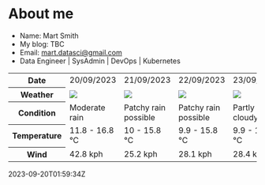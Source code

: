 # About me

- Name: Mart Smith
- My blog: TBC
- Email: [mart.datasci@gmail.com](mailto:mart.datasci6@gmail.com)
- Data Engineer | SysAdmin | DevOps | Kubernetes


<table>
    <tr>
        <th>Date</th>
        <td>20/09/2023</td><td>21/09/2023</td><td>22/09/2023</td><td>23/09/2023</td><td>24/09/2023</td><td>25/09/2023</td><td>26/09/2023</td>
    </tr>
    <tr>
        <th>Weather</th>
        <td><img src="https://cdn.weatherapi.com/weather/64x64/day/302.png"/></td><td><img src="https://cdn.weatherapi.com/weather/64x64/day/176.png"/></td><td><img src="https://cdn.weatherapi.com/weather/64x64/day/176.png"/></td><td><img src="https://cdn.weatherapi.com/weather/64x64/day/116.png"/></td><td><img src="https://cdn.weatherapi.com/weather/64x64/day/176.png"/></td><td><img src="https://cdn.weatherapi.com/weather/64x64/day/113.png"/></td><td><img src="https://cdn.weatherapi.com/weather/64x64/day/113.png"/></td>
    </tr>
    <tr>
        <th>Condition</th>
        <td width="200px">Moderate rain</td><td width="200px">Patchy rain possible</td><td width="200px">Patchy rain possible</td><td width="200px">Partly cloudy</td><td width="200px">Patchy rain possible</td><td width="200px">Sunny</td><td width="200px">Sunny</td>
    </tr>
    <tr>
        <th>Temperature</th>
        <td>11.8 -  16.8 °C</td><td>10 -  15.8 °C</td><td>9.9 -  15.8 °C</td><td>9.9 -  15.2 °C</td><td>10.3 -  16.5 °C</td><td>14.3 -  18.6 °C</td><td>13.4 -  16.6 °C</td>
    </tr>
    <tr>
        <th>Wind</th>
        <td>42.8 kph</td><td>25.2 kph</td><td>28.1 kph</td><td>28.4 kph</td><td>27 kph</td><td>26.6 kph</td><td>20.9 kph</td>
    </tr>
</table>


2023-09-20T01:59:34Z

